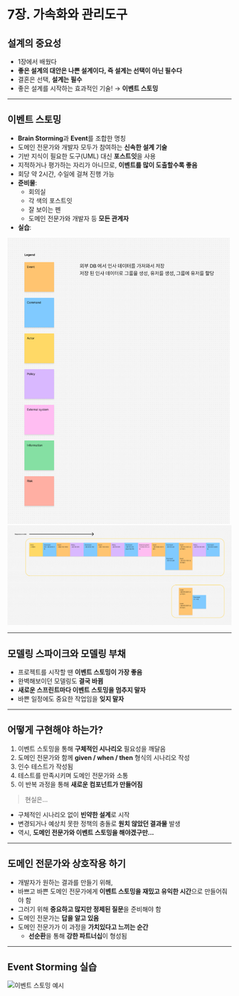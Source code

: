 # 7장. 가속화와 관리도구

## 설계의 중요성

- 1장에서 배웠다  
- **좋은 설계의 대안은 나쁜 설계이다, 즉 설계는 선택이 아닌 필수다**
- 결혼은 선택, **설계는 필수**
- 좋은 설계를 시작하는 효과적인 기술! → **이벤트 스토밍**

---

## 이벤트 스토밍

- **Brain Storming**과 **Event**를 조합한 명칭
- 도메인 전문가와 개발자 모두가 참여하는 **신속한 설계 기술**
- 기반 지식이 필요한 도구(UML) 대신 **포스트잇**을 사용
- 지적하거나 평가하는 자리가 아니므로, **이벤트를 많이 도출할수록 좋음**
- 회당 약 2시간, 수일에 걸쳐 진행 가능
- **준비물**:
  - 회의실
  - 각 색의 포스트잇
  - 잘 보이는 펜
  - 도메인 전문가와 개발자 등 **모든 관계자**
- **실습**: 
<img src="./Event_storming_1.png" alt="이벤트 스토밍 예시" width="500"/>
<img src="./Event_storming_2.png" alt="이벤트 스토밍 예시" width="900"/>

---

## 모델링 스파이크와 모델링 부채

- 프로젝트를 시작할 땐 **이벤트 스토밍이 가장 좋음**
- 완벽해보이던 모델링도 **결국 바뀜**
- **새로운 스프린트마다 이벤트 스토밍을 멈추지 말자**
- 바쁜 일정에도 중요한 작업임을 **잊지 말자**

---

## 어떻게 구현해야 하는가?

1. 이벤트 스토밍을 통해 **구체적인 시나리오** 필요성을 깨달음
2. 도메인 전문가와 함께 **given / when / then** 형식의 시나리오 작성
3. 인수 테스트가 작성됨
4. 테스트를 만족시키며 도메인 전문가와 소통
5. 이 반복 과정을 통해 **새로운 컴포넌트가 만들어짐**

> 현실은...

- 구체적인 시나리오 없이 **빈약한 설계**로 시작
- 변경되거나 예상치 못한 정책의 충돌로 **원치 않았던 결과물** 발생
- 역시, **도메인 전문가와 이벤트 스토밍을 해야겠구만...**

---

## 도메인 전문가와 상호작용 하기

- 개발자가 원하는 결과를 만들기 위해,
- 바쁘고 바쁜 도메인 전문가에게 **이벤트 스토밍을 재밌고 유익한 시간**으로 만들어줘야 함
- 그러기 위해 **중요하고 많지만 정제된 질문**을 준비해야 함
- 도메인 전문가는 **답을 알고 있음**
- 도메인 전문가가 이 과정을 **가치있다고 느끼는 순간**
  - **선순환**을 통해 **강한 파트너십**이 형성됨

---

## Event Storming 실습

<img src="./Event_storming_3.png" alt="이벤트 스토밍 예시" width="900"/>
